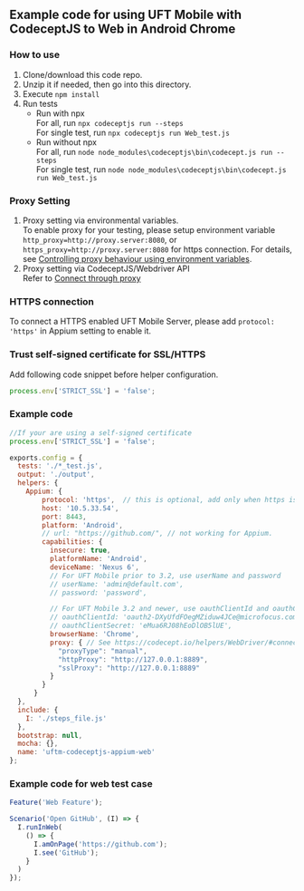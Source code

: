 ## Example code for using UFT Mobile with CodeceptJS to Web in Android Chrome

### How to use
1. Clone/download this code repo.
1. Unzip it if needed, then go into this directory.
1. Execute ```npm install```
1. Run tests
   * Run with npx  
      For all, run ```npx codeceptjs run --steps```  
      For single test, run ```npx codeceptjs run Web_test.js```
   * Run without npx  
      For all, run ```node node_modules\codeceptjs\bin\codecept.js run --steps```  
      For single test, run ```node node_modules\codeceptjs\bin\codecept.js run Web_test.js```

### Proxy Setting
1. Proxy setting via environmental variables.  
 To enable proxy for your testing, please setup environment variable ```http_proxy=http://proxy.server:8080```,
 or ```https_proxy=http://proxy.server:8080``` for https connection. For details, see 
 [Controlling proxy behaviour using environment variables](https://github.com/request/request#controlling-proxy-behaviour-using-environment-variables).
1. Proxy setting via CodeceptJS/Webdriver API  
  Refer to [Connect through proxy](https://codecept.io/helpers/WebDriver/#connect-through-proxy)

### HTTPS connection
To connect a HTTPS enabled UFT Mobile Server, please add ```protocol: 'https'``` in Appium setting to enable it.

### Trust self-signed certificate for SSL/HTTPS
Add following code snippet before helper configuration.
```javascript
process.env['STRICT_SSL'] = 'false';
```
### Example code

```javascript 1.8
//If your are using a self-signed certificate
process.env['STRICT_SSL'] = 'false';

exports.config = {
  tests: './*_test.js',
  output: './output',
  helpers: {
    Appium: {
        protocol: 'https',  // this is optional, add only when https is enabled for the connection.
        host: '10.5.33.54',
        port: 8443,
        platform: 'Android',
        // url: "https://github.com/", // not working for Appium.
        capabilities: {
          insecure: true,
          platformName: 'Android',
          deviceName: 'Nexus 6',
          // For UFT Mobile prior to 3.2, use userName and password
          // userName: 'admin@default.com',
          // password: 'password',

          // For UFT Mobile 3.2 and newer, use oauthClientId and oauthClientSecret
          // oauthClientId: 'oauth2-DXyUfdFOegMZiduw4JCe@microfocus.com',
          // oauthClientSecret: 'eMua6RJ08hEoDlOB5lUE',
          browserName: 'Chrome',
          proxy: { // See https://codecept.io/helpers/WebDriver/#connect-through-proxy
            "proxyType": "manual",
            "httpProxy": "http://127.0.0.1:8889",
            "sslProxy": "http://127.0.0.1:8889"
          }
        }
      }
  },
  include: {
    I: './steps_file.js'
  },
  bootstrap: null,
  mocha: {},
  name: 'uftm-codeceptjs-appium-web'
};
```
### Example code for web test case
```javascript
Feature('Web Feature');

Scenario('Open GitHub', (I) => {
  I.runInWeb(
    () => {
      I.amOnPage('https://github.com');
      I.see('GitHub');
    }
  )
});
```
